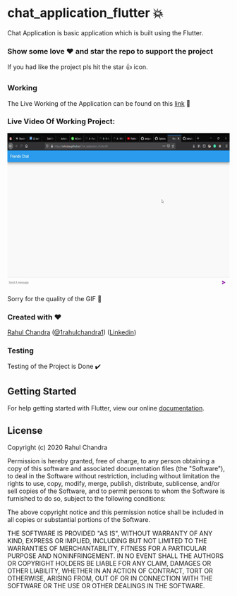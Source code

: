 # chat_application_flutter :boom:

Chat Application is basic application which is built using the Flutter.

### Show some love :heart: and star the repo to support the project

If you had like the project pls hit the star :+1: icon.

### Working 

The Live Working of the Application can be found on this [link](https://irahulcse.github.io/Chat_Application_Flutter/#/) :100: 

### Live Video Of Working Project:

 <img src = "/assets/chatapplication.gif" width=850 height=350>

 Sorry for the quality of the GIF :pray:

    
### Created with :heart:

[Rahul Chandra](https://github.com/irahulcse) ([@1rahulchandra1](https://www.twitter.com/1rahulchandra)) ([Linkedin](https://www.linkedin.com/in/rahul-chandra-a8371b11b/))

### Testing

Testing of the Project is Done :heavy_check_mark:

## Getting Started

For help getting started with Flutter, view our online
[documentation](https://flutter.dev/).

## License

Copyright (c) 2020 Rahul Chandra

Permission is hereby granted, free of charge, to any person obtaining a copy of this software and associated documentation files (the "Software"), to deal in the Software without restriction, including without limitation the rights to use, copy, modify, merge, publish, distribute, sublicense, and/or sell copies of the Software, and to permit persons to whom the Software is furnished to do so, subject to the following conditions:

The above copyright notice and this permission notice shall be included in all copies or substantial portions of the Software.

THE SOFTWARE IS PROVIDED "AS IS", WITHOUT WARRANTY OF ANY KIND, EXPRESS OR IMPLIED, INCLUDING BUT NOT LIMITED TO THE WARRANTIES OF MERCHANTABILITY, FITNESS FOR A PARTICULAR PURPOSE AND NONINFRINGEMENT. IN NO EVENT SHALL THE AUTHORS OR COPYRIGHT HOLDERS BE LIABLE FOR ANY CLAIM, DAMAGES OR OTHER LIABILITY, WHETHER IN AN ACTION OF CONTRACT, TORT OR OTHERWISE, ARISING FROM, OUT OF OR IN CONNECTION WITH THE SOFTWARE OR THE USE OR OTHER DEALINGS IN THE SOFTWARE.